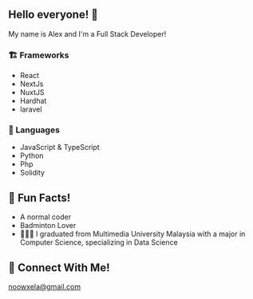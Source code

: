 ## Hello everyone! 👋

<span>
    <span>My name is Alex and I'm a Full Stack Developer!</span>
</span>


### 🏗 Frameworks

- React
- NextJs
- NuxtJS
- Hardhat
- laravel
 
### 🧪 Languages

- JavaScript & TypeScript
- Python
- Php
- Solidity

## 🍻 Fun Facts!
- A normal coder
- Badminton Lover
- 🧑🏻‍🎓 I graduated from Multimedia University Malaysia with a major in Computer Science, specializing in Data Science


## 📱 Connect With Me!
noowxela@gmail.com

<!--
**noowxela/noowxela** is a ✨ _special_ ✨ repository because its `README.md` (this file) appears on your GitHub profile.

Here are some ideas to get you started:

- 🔭 I’m currently working on ...
- 🌱 I’m currently learning ...
- 👯 I’m looking to collaborate on ...
- 🤔 I’m looking for help with ...
- 💬 Ask me about ...
- 📫 How to reach me: ...
- 😄 Pronouns: ...
- ⚡ Fun fact: ...
-->
